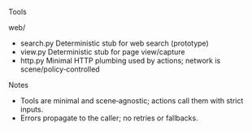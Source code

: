 Tools

web/
- search.py   Deterministic stub for web search (prototype)
- view.py     Deterministic stub for page view/capture
- http.py     Minimal HTTP plumbing used by actions; network is scene/policy‑controlled

Notes
- Tools are minimal and scene‑agnostic; actions call them with strict inputs.
- Errors propagate to the caller; no retries or fallbacks.

